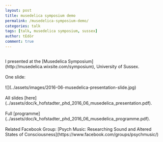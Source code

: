 ```yaml
---
layout: post
title: musedelica symposium demo
permalink: /musedelica-symposium-demo/
categories: talk
tags: [talk, musedelica symposium, sussex]
author: tEdör
comment: true
---
```

<br>
I presented at the [Musedelica Symposium](http://musedelica.wixsite.com/symposium), University of Sussex.
<br>
<br>
One slide:
<br>
<br>
![](../assets/images/2016-06-musedelica-presentation-slide.jpg)
<br>
<br>
All slides [here](../assets/doc/k_hofstadter_phd_2016_06_musedelica_presentation.pdf).
<br>
<br>
Full [programme](../assets/doc/k_hofstadter_phd_2016_06_musedelica_programme.pdf).
<br><br>
Related Facebook Group: [Psych Music: Researching Sound and Altered States of Consciousness](https://www.facebook.com/groups/psychmusic/)
